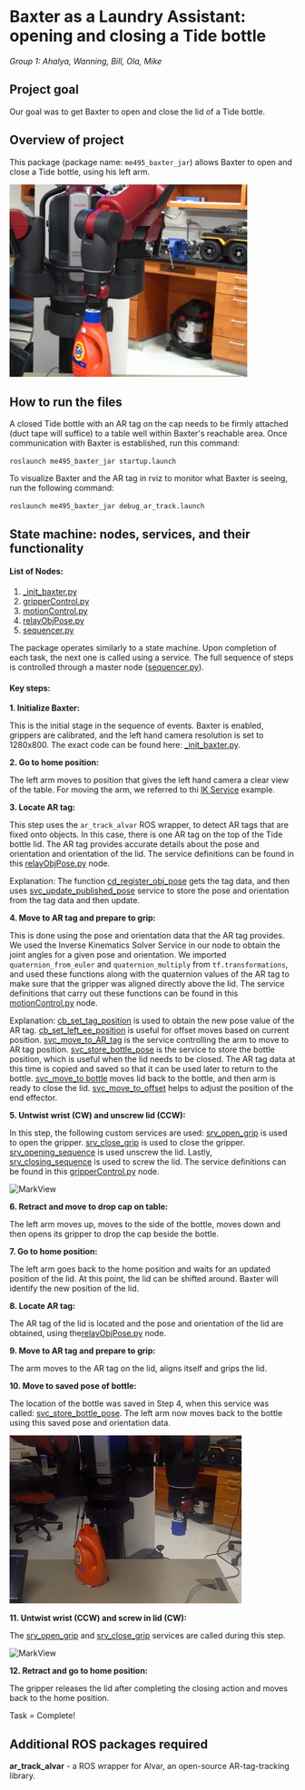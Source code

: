 # **Baxter as a Laundry Assistant:** opening and closing a Tide bottle
*Group 1: Ahalya, Wanning, Bill, Ola, Mike*


## Project goal

Our goal was to get Baxter to open and close the lid of a Tide bottle. 

## Overview of project

This package (package name: `me495_baxter_jar`) allows Baxter to open and close a Tide bottle, using his left arm.

![MarkView](https://github.com/am2512/baxter_final_project/blob/master/images/demo1.png) 

## How to run the files

A closed Tide bottle with an AR tag on the cap needs to be firmly attached (duct tape will suffice) to a table well within Baxter's reachable area. Once communication with Baxter is established, run this command:

`roslaunch me495_baxter_jar startup.launch`

To visualize Baxter and the AR tag in rviz to monitor what Baxter is seeing, run the following command:

`roslaunch me495_baxter_jar debug_ar_track.launch`

## State machine: nodes, services, and their functionality

<h4>List of Nodes:</h4>

1. [_init_baxter.py](https://github.com/am2512/baxter_final_project/blob/master/scripts/_init_baxter.py)
2. [gripperControl.py](https://github.com/am2512/baxter_final_project/blob/master/scripts/gripperControl.py)
3. [motionControl.py](https://github.com/am2512/baxter_final_project/blob/master/scripts/motionControl.py)
4. [relayObjPose.py](https://github.com/am2512/baxter_final_project/blob/master/scripts/relayObjPose.py)
5. [sequencer.py](https://github.com/am2512/baxter_final_project/blob/master/scripts/sequencer.py)

The package operates similarly to a state machine. Upon completion of each task, the next one is called using a service. The full sequence of steps is controlled through a master node ([sequencer.py](https://github.com/am2512/baxter_final_project/blob/master/scripts/sequencer.py)).

<h4>Key steps:</h4>

**1. Initialize Baxter:**

This is the initial stage in the sequence of events. Baxter is enabled, grippers are calibrated, and the left hand camera resolution is set to 1280x800. The exact code can be found here: [_init_baxter.py](https://github.com/am2512/baxter_final_project/blob/master/scripts/_init_baxter.py).

**2. Go to home position:**

The left arm moves to position that gives the left hand camera a clear view of the table. For moving the arm, we referred to thi [IK Service](http://sdk.rethinkrobotics.com/wiki/IK_Service_-_Code_Walkthrough) example.
 
**3. Locate AR tag:**

This step uses the `ar_track_alvar` ROS wrapper, to detect AR tags that are fixed onto objects. In this case, there is one AR tag on the top of the Tide bottle lid. The AR tag provides accurate details about the pose and orientation and orientation of the lid. The service definitions can be found in this [relayObjPose.py](https://github.com/am2512/baxter_final_project/blob/master/scripts/relayObjPose.py) node. 

Explanation: The function [cd_register_obj_pose](https://github.com/am2512/baxter_final_project/blob/e5a648deb35b5c857654af809f4dbe646fdc7b7d/scripts/relayObjPose.py#L31-L42) gets the tag data, and then uses [svc_update_published_pose](https://github.com/am2512/baxter_final_project/blob/e5a648deb35b5c857654af809f4dbe646fdc7b7d/scripts/relayObjPose.py#L45-L61) service to store the pose and orientation from the tag data and then update.

**4. Move to AR tag and prepare to grip:** 

This is done using the pose and orientation data that the AR tag provides. We used the Inverse Kinematics Solver Service in our node to obtain the joint angles for a given pose and orientation. We imported `quaternion_from_euler` and `quaternion_multiply` from `tf.transformations`, and used these functions along with the quaternion values of the AR tag to make sure that the gripper was aligned directly above the lid. The service definitions that carry out these functions can be found in this [motionControl.py](https://github.com/am2512/baxter_final_project/blob/master/scripts/motionControl.py) node.

Explanation: [cb_set_tag_position](https://github.com/am2512/baxter_final_project/blob/e5a648deb35b5c857654af809f4dbe646fdc7b7d/scripts/motionControl.py#L50-L56) is used to obtain the new pose value of the AR tag. [cb_set_left_ee_position](https://github.com/am2512/baxter_final_project/blob/e5a648deb35b5c857654af809f4dbe646fdc7b7d/scripts/motionControl.py#L59-L67) is useful for offset moves based on current position. [svc_move_to_AR_tag](https://github.com/am2512/baxter_final_project/blob/e5a648deb35b5c857654af809f4dbe646fdc7b7d/scripts/motionControl.py#L81-L143) is the service controlling the arm to move to AR tag position. [svc_store_bottle_pose](https://github.com/am2512/baxter_final_project/blob/e5a648deb35b5c857654af809f4dbe646fdc7b7d/scripts/motionControl.py#L146-L167) is the service to store the bottle position, which is useful when the lid needs to be closed. The AR tag data at this time is copied and saved so that it can be used later to return to the bottle. [svc_move_to bottle](https://github.com/am2512/baxter_final_project/blob/e5a648deb35b5c857654af809f4dbe646fdc7b7d/scripts/motionControl.py#L170-L222) moves lid back to the bottle, and then arm is ready to close the lid. [svc_move_to_offset](https://github.com/am2512/baxter_final_project/blob/e5a648deb35b5c857654af809f4dbe646fdc7b7d/scripts/motionControl.py#L226-L307) helps to adjust the position of the end effector.

**5. Untwist wrist (CW) and unscrew lid (CCW):**

In this step, the following custom services are used: [srv_open_grip](https://github.com/am2512/baxter_final_project/blob/e5a648deb35b5c857654af809f4dbe646fdc7b7d/scripts/gripperControl.py#L31-L35) is used to open the gripper. [srv_close_grip](https://github.com/am2512/baxter_final_project/blob/e5a648deb35b5c857654af809f4dbe646fdc7b7d/scripts/gripperControl.py#L38-L42) is used to close the gripper. [srv_opening_sequence](https://github.com/am2512/baxter_final_project/blob/e5a648deb35b5c857654af809f4dbe646fdc7b7d/scripts/gripperControl.py#L45-L63) is used unscrew the lid. Lastly, [srv_closing_sequence](https://github.com/am2512/baxter_final_project/blob/e5a648deb35b5c857654af809f4dbe646fdc7b7d/scripts/gripperControl.py#L66-L86) is used to screw the lid. The service definitions can be found in this [gripperControl.py](https://github.com/am2512/baxter_final_project/blob/master/scripts/gripperControl.py) node.

![MarkView](https://github.com/am2512/baxter_final_project/blob/master/images/opening_lid.gif)

**6. Retract and move to drop cap on table:**

The left arm moves up, moves to the side of the bottle, moves down and then opens its gripper to drop the cap beside the bottle.

**7. Go to home position:**

The left arm goes back to the home position and waits for an updated position of the lid. At this point, the lid can be shifted around. Baxter will identify the new position of the lid.

**8. Locate AR tag:**

The AR tag of the lid is located and the pose and orientation of the lid are obtained, using the[relayObjPose.py](https://github.com/am2512/baxter_final_project/blob/master/scripts/relayObjPose.py) node. 

**9. Move to AR tag and prepare to grip:**

The arm moves to the AR tag on the lid, aligns itself and grips the lid.

**10. Move to saved pose of bottle:**

The location of the bottle was saved in Step 4, when this service was called: [svc_store_bottle_pose](https://github.com/am2512/baxter_final_project/blob/e5a648deb35b5c857654af809f4dbe646fdc7b7d/scripts/motionControl.py#L146-L167). The left arm now moves back to the bottle using this saved pose and orientation data. 

![MarkView](https://github.com/am2512/baxter_final_project/blob/master/images/move_to_bottle.gif)

**11. Untwist wrist (CCW) and screw in lid (CW):**

The [srv_open_grip](https://github.com/am2512/baxter_final_project/blob/e5a648deb35b5c857654af809f4dbe646fdc7b7d/scripts/gripperControl.py#L31-L35) and [srv_close_grip](https://github.com/am2512/baxter_final_project/blob/e5a648deb35b5c857654af809f4dbe646fdc7b7d/scripts/gripperControl.py#L38-L42) services are called during this step.

![MarkView](https://github.com/am2512/baxter_final_project/blob/master/images/close_lid.gif)

**12. Retract and go to home position:**

The gripper releases the lid after completing the closing action and moves back to the home position.

Task = Complete!

## Additional ROS packages required

**ar_track_alvar** - a ROS wrapper for Alvar, an open-source AR-tag-tracking library.



